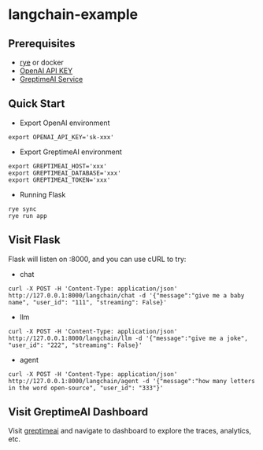 # langchain-example

## Prerequisites

- [rye][rye] or docker
- [OpenAI API KEY][openai]
- [GreptimeAI Service][greptimeai]

## Quick Start

- Export OpenAI environment

```shell
export OPENAI_API_KEY='sk-xxx'
```

- Export GreptimeAI environment

```shell
export GREPTIMEAI_HOST='xxx'
export GREPTIMEAI_DATABASE='xxx'
export GREPTIMEAI_TOKEN='xxx'
```

- Running Flask

```shell
rye sync
rye run app
```

## Visit Flask

Flask will listen on :8000, and you can use cURL to try:

- chat

```shell
curl -X POST -H 'Content-Type: application/json' http://127.0.0.1:8000/langchain/chat -d '{"message":"give me a baby name", "user_id": "111", "streaming": False}'
```

- llm

```shell
curl -X POST -H 'Content-Type: application/json' http://127.0.0.1:8000/langchain/llm -d '{"message":"give me a joke", "user_id": "222", "streaming": False}'
```

- agent

```shell
curl -X POST -H 'Content-Type: application/json' http://127.0.0.1:8000/langchain/agent -d '{"message":"how many letters in the word open-source", "user_id": "333"}'
```

## Visit GreptimeAI Dashboard

Visit [greptimeai][greptimeai] and navigate to dashboard to explore the traces, analytics, etc.

[rye]: https://rye-up.com/guide/installation/
[greptimeai]: https://console.greptime.cloud/ai
[openai]: https://platform.openai.com/account/api-keys
